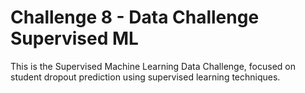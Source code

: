 # Challenge 8 - Data Challenge Supervised ML

This is the Supervised Machine Learning Data Challenge, focused on student dropout prediction using supervised learning techniques.
